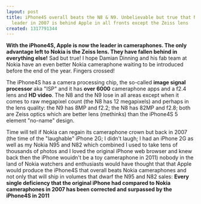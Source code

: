 ```yaml
---
layout: post
title: iPhone4S overall beats the N8 & N9. Unbelievable but true that Nokia the cameraphone
  leader in 2007 is behind Apple in all fronts except the Zeiss lens
created: 1317791344
---
```

<p><strong>With the iPhone4S, Apple is now the leader in cameraphones. The only advantage left to Nokia is the Zeiss lens. They have fallen behind in everything else!</strong> Sad but true! I hope Damian Dinning and his fab team at Nokia have an even better Nokia cameraphone waiting to be introduced before the end of the year. Fingers crossed!</p><p>The iPhone4S has a camera processing chip, the so-called <strong>image signal processor</strong> aka "ISP" and it has <strong>over 6000</strong> cameraphone apps and a f2.4 lens and <strong>HD video</strong>. The N8 and the N9 lose in all areas except when it comes to raw megapixel count (the N8 has 12 megapixels) and perhaps in the lens quality: the N9 has 8MP and f2.2; the N8 has 82MP and f2.8; both are Zeiss optics which are better lens (methinks) than the iPhone4S 5 element "no-name" design.</p><p>Time will tell if Nokia can regain its cameraphone crown but back in 2007 (the time of the "laughable" iPhone 2G; I didn't laugh; I had an iPhone 2G as well as my Nokia N95 and N82 which combined I used to take tens of thousands of photos and I loved the original iPhone web browser and knew back then the iPhone wouidn't be a toy cameraphone in 2011) nobody in the land of Nokia watchers and enthusiasts would have thought that that Apple would produce the iPhone4S that overall beats Nokia cameraphones and not only that will ship in volumes that dwarf the N95 and N82 sales: <strong>Every single deficiency that the original iPhone had compared to Nokia cameraphones in 2007 has been corrected and surpassed by the iPhone4S in 2011</strong></p>
